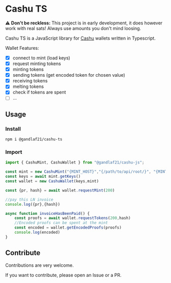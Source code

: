 # Cashu TS

⚠️ __Don't be reckless:__ This project is in early development, it does however work with real sats! Always use amounts you don't mind loosing.

Cashu TS is a JavaScript library for [Cashu](https://github.com/cashubtc) wallets written in Typescript.

Wallet Features:

- [x] connect to mint (load keys)
- [x] request minting tokens
- [x] minting tokens
- [x] sending tokens (get encoded token for chosen value)
- [x] receiving tokens
- [x] melting tokens
- [x] check if tokens are spent
- [ ] ...

## Usage

### Install

```shell
npm i @gandlaf21/cashu-ts
```

### Import

```typescript
import { CashuMint, CashuWallet } from "@gandlaf21/cashu-js";

const mint = new CashuMint("{MINT_HOST}","{/path/to/api/root/}", "{MINT_PORT}")
const keys = await mint.getKeys()
const wallet = new CashuWallet(keys,mint)

const {pr, hash} = await wallet.requestMint(200)

//pay this LN invoice
console.log({pr},{hash})

async function invoiceHasBeenPaid() {
    const proofs = await wallet.requestTokens(200,hash)
    //Encoded proofs can be spent at the mint
    const encoded = wallet.getEncodedProofs(proofs)
    console.log(encoded)
}

```

## Contribute

Contributions are very welcome.

If you want to contribute, please open an Issue or a PR. 